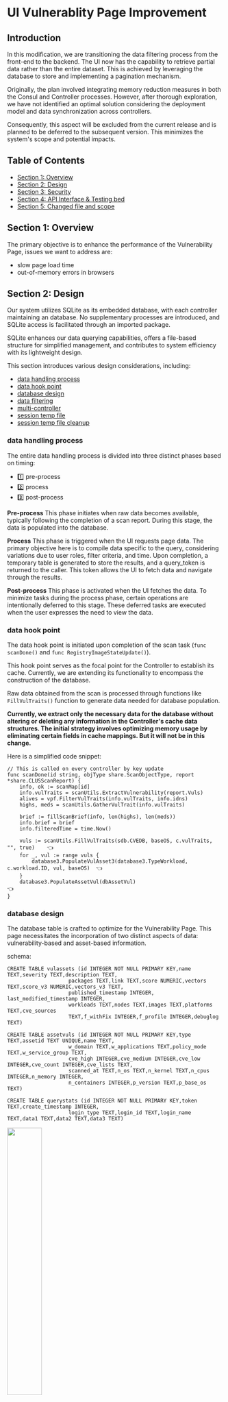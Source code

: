 # UI Vulnerablity Page Improvement

## Introduction
In this modification, we are transitioning the data filtering process from the front-end to the backend. The UI now has the capability to retrieve partial data rather than the entire dataset. This is achieved by leveraging the database to store and implementing a pagination mechanism.

Originally, the plan involved integrating memory reduction measures in both the Consul and Controller processes. However, after thorough exploration, we have not identified an optimal solution considering the deployment model and data synchronization across controllers.

Consequently, this aspect will be excluded from the current release and is planned to be deferred to the subsequent version. This minimizes the system's scope and potential impacts.

## Table of Contents

- [Section 1: Overview](#section-1-overview)
- [Section 2: Design](#section-2-design)
- [Section 3: Security](#section-3-security)
- [Section 4: API Interface & Testing bed](#section-4-api-interface--testing-bed)
- [Section 5: Changed file and scope](#section-5-changed-file-and-scope)

## Section 1: Overview

The primary objective is to enhance the performance of the Vulnerability Page, issues we want to address are:
- slow page load time 
- out-of-memory errors in browsers

## Section 2: Design

Our system utilizes SQLite as its embedded database, with each controller maintaining an database. No supplementary processes are introduced, and SQLite access is facilitated through an imported package. 

SQLite enhances our data querying capabilities, offers a file-based structure for simplified management, and contributes to system efficiency with its lightweight design.

This section introduces various design considerations, including:
- [data handling process](#data-handling-process)
- [data hook point](#data-hook-point)
- [database design](#database-design)
- [data filtering](#data-filtering)
- [multi-controller](#multi-controller)
- [session temp file](#session-temp-file)
- [session temp file cleanup](#session-temp-file-cleanup)

### data handling process

The entire data handling process is divided into three distinct phases based on timing: 
- 1️⃣ pre-process
- 2️⃣ process
- 3️⃣ post-process

<b>Pre-process</b> This phase initiates when raw data becomes available, typically following the completion of a scan report. During this stage, the data is populated into the database.

<b>Process</b> This phase is triggered when the UI requests page data. The primary objective here is to compile data specific to the query, considering variations due to user roles, filter criteria, and time. Upon completion, a temporary table is generated to store the results, and a query_token is returned to the caller. This token allows the UI to fetch data and navigate through the results.

<b>Post-process</b> This phase is activated when the UI fetches the data. To minimize tasks during the process phase, certain operations are intentionally deferred to this stage. These deferred tasks are executed when the user expresses the need to view the data.

### data hook point

The data hook point is initiated upon completion of the scan task (`func scanDone()` and `func RegistryImageStateUpdate()`). 

This hook point serves as the focal point for the Controller to establish its cache. Currently, we are extending its functionality to encompass the construction of the database.

Raw data obtained from the scan is processed through functions like `FillVulTraits()` function to generate data needed for database population. 

<b>Currently, we extract only the necessary data for the database without altering or deleting any information in the Controller's cache data structures. The initial strategy involves optimizing memory usage by eliminating certain fields in cache mappings. But it will not be in this change.</b>

Here is a simplified code snippet:
```
// This is called on every controller by key update
func scanDone(id string, objType share.ScanObjectType, report *share.CLUSScanReport) {
    info, ok := scanMap[id]
    info.vulTraits = scanUtils.ExtractVulnerability(report.Vuls)
    alives = vpf.FilterVulTraits(info.vulTraits, info.idns)
    highs, meds = scanUtils.GatherVulTrait(info.vulTraits)

    brief := fillScanBrief(info, len(highs), len(meds))
    info.brief = brief
    info.filteredTime = time.Now()

    vuls := scanUtils.FillVulTraits(sdb.CVEDB, baseOS, c.vulTraits, "", true)    👈
    for _, vul := range vuls {
        database3.PopulateVulAsset3(database3.TypeWorkload, c.workload.ID, vul, baseOS)  👈
    }
    database3.PopulateAssetVul(dbAssetVul)                                       👈
}
```

### database design

The database table is crafted to optimize for the Vulnerability Page. This page necessitates the incorporation of two distinct aspects of data: vulnerability-based and asset-based information.

schema:
```
CREATE TABLE vulassets (id INTEGER NOT NULL PRIMARY KEY,name TEXT,severity TEXT,description TEXT,
                    packages TEXT,link TEXT,score NUMERIC,vectors TEXT,score_v3 NUMERIC,vectors_v3 TEXT,
                    published_timestamp INTEGER, last_modified_timestamp INTEGER,
                    workloads TEXT,nodes TEXT,images TEXT,platforms TEXT,cve_sources 
                    TEXT,f_withFix INTEGER,f_profile INTEGER,debuglog TEXT)

CREATE TABLE assetvuls (id INTEGER NOT NULL PRIMARY KEY,type TEXT,assetid TEXT UNIQUE,name TEXT,
                    w_domain TEXT,w_applications TEXT,policy_mode TEXT,w_service_group TEXT,
                    cve_high INTEGER,cve_medium INTEGER,cve_low INTEGER,cve_count INTEGER,cve_lists TEXT,
                    scanned_at TEXT,n_os TEXT,n_kernel TEXT,n_cpus INTEGER,n_memory INTEGER,
                    n_containers INTEGER,p_version TEXT,p_base_os TEXT)

CREATE TABLE querystats (id INTEGER NOT NULL PRIMARY KEY,token TEXT,create_timestamp INTEGER,
                    login_type TEXT,login_id TEXT,login_name TEXT,data1 TEXT,data2 TEXT,data3 TEXT)

```

<p align="left">
<img src="./materials/db-tables.png" width="40%">
</p>


### data filtering 

Within the backend, it replicate all query logic initially embedded in the front-end. This process entails translating queries received from the UI into the relevant SQL queries. 

In the current version, I prioritizes adopting direct SQL execution if the query can be seamlessly accomplished in SQL. However, if this is not feasible due to complexity or table design constraints, the system implements the necessary filtering logic in the Golang code.

The schema design encompasses considerations such as normalization levels, data modification patterns, and maintainability. In this version, I have opted for a relatively straightforward model, acknowledging the complexity of certain data and logic aspects, such as namespace checking in user roles, which is challenging to map directly. I find it more preferable to retain such logic within the Golang code and maintain it in a centralized location.

Given the context, I didn't use ORM tool to facilitate the interaction between a database and the application code by abstracting the database interactions. 

<p align="left">
<img src="./materials/ui-query.png" width="85%">
</p>

I use a package `goqu` to construct SQL statement. Refer to [goqu](https://github.com/doug-martin/goqu) for details. 

The following code snippets demonstrate the construction of SQL statements by incorporating user-provided filters.

<b>statement we need</b>
```
SELECT "assetid", "name", "w_domain", "w_applications", "policy_mode", "w_service_group", "cve_high", 
    "cve_medium", "cve_low", "cve_lists", "scanned_at" FROM "assetvuls"
    WHERE (("type" = 'workload') AND ("assetid" IN ('7a70...','286b9...'))
    AND (("w_domain" LIKE '%kube-system%') OR ("w_domain" LIKE '%default%')))
```

code snippets to generate the statement:
```
func getWorkloadAssetView(allowed map[string]utils.Set, vulMap map[string]*DbVulAsset, queryFilter *VulQueryFilter) {
	records := make([]*api.RESTWorkloadAssetView, 0)

	columns := []interface{}{"assetid", "name", "w_domain", "w_applications", "policy_mode", "w_service_group",
							"cve_high", "cve_medium", "cve_low", "cve_lists", "scanned_at"}

	dialect := goqu.Dialect("sqlite3")

	allowedWorkloads := allowed["workloads"].ToStringSlice()
	statement, args, _ := dialect.From("assetvuls").Select(columns...)
                                 .Where(buildWhereClauseForWorkload(allowedWorkloads, queryFilter.Filters))
                                .Prepared(true).ToSQL()

	rows, err := dbHandle.Query(statement, args...)


func buildWhereClauseForWorkload(allowedID []string, queryFilter *api.VulQueryFilterViewModel) exp.ExpressionList {
    part1_assetType := goqu.Ex{
        "type": "workload",
    }

    if queryFilter.MatchType4Ns == "equals" {
        part3_domain_equals = goqu.Ex{
            "w_domain": queryFilter.SelectedDomains,
        }
    } else if queryFilter.MatchType4Ns == "contains" {

        for _, d := range queryFilter.SelectedDomains {
            domain_contains = append(domain_contains, goqu.C("w_domain").Like(fmt.Sprintf("%%%s%%", d)))
        }
    }
    ...
    return goqu.And(part1_assetType, part2_allowed,
		part3_domain_equals, goqu.Or(domain_contains...),
		part_service_equal, goqu.Or(part_service_contains...),
		part_container_equal, goqu.Or(part_container_contains...))

```

### multi-controller

Given that each controller operates independently and the database (it's embedded to the Controller process) is not shared, an essential mechanism is required to enable other controllers to construct the same session temporary table. 

To achieve this, a request containing user roles, advanced filters, and query_token is written to Consul. This action serves as a signal to inform other controllers. Subsequently, these controllers can utilize the provided query_token to serve requests at a later stage.

<b>Consul</b>
```
object/config/querysession/mm_fc0570a6e925
object/config/querysession/mm_fd3d6d6a87e9
```

<b>sample data</b>
```
{
    "QueryToken": "fe40e88abbf5",
    "UserAccess": {
        "Op": "write",
        "Roles": {
            "": "admin"
        },
        "WRoles": {},
        "ApiCategoryID": 5,
        "RequiredPermissions": 524360,
        "BoostPermissions": 0
    },
    "Filters": {
        "packageType": "all",
        "severityType": "all",
        "scoreType": "v3",
        ...
    }
}
```

### session temp file 

To optimize performance during the process phase, the system employs a strategic approach. The session temporary table is initially written to a memory-based database to promptly fulfill first few initial requests. 

Concurrently, in the background, a file-based database is created. Once the file-based table has been successfully created, the memory-based table is deleted. This dual-step process effectively balances the imperative for rapid response times.

The temporary files are stored in the /tmp folder, and the system will automatically clean up these files upon the deletion of the session.

```
/tmp # ls -l
total 85424
-rw-r--r--    1 root     root         12288 Dec 19 04:39 cvedb.db
drwxr-xr-x    4 root     root          4096 Dec 18 20:28 neuvector
-rw-r--r--    1 root     root      10735616 Dec 19 05:49 vulasset.db
-rw-r--r--    1 root     root            15 Dec 19 05:45 ready
-rw-r--r--    1 root     root      10952704 Dec 19 05:07 tmp_session_11ca60087b27   👈
-rw-r--r--    1 root     root      10960896 Dec 19 05:40 tmp_session_25b56e99571a
-rw-r--r--    1 root     root      10952704 Dec 19 05:03 tmp_session_2bcf783a6430
-rw-r--r--    1 root     root      10952704 Dec 19 05:06 tmp_session_98dc06906d30
-rw-r--r--    1 root     root      10960896 Dec 19 05:40 tmp_session_a4623fbb0844
```

### session temp file cleanup

Given the dynamic nature of query results, the system employs session temporary tables for storage. Typically, a new session is unnecessary when users perform subsequent queries, such as changing filter criteria. 

To streamline resource usage, a maximum of 10 queries per user and 2 for apikey is kept. This limitation ensures that older sessions, which are no longer needed, are systematically cleaned up. 

In the event of reaching the query limit, the earliest query will be automatically removed, and the associated token unavailable.
When an expired token is utilized, the backend will respond with a specific error code.
```
const RESTErrInvalidQueryToken int = 53

Invalid or expired query token
```


## Section 3: Security

### SQL Injection prevention

The code uses parameterized queries, also known as prepared statements, as a best practice for writing SQL queries. 

This approach treats user input and other variables as parameters rather than integral parts of the SQL statement. By doing so, the system mitigates the risk of SQL injection attacks and ensures a more secure interaction with the database.

Here is some code snippet:

```
func GetAssetVulByAssetID(assetID string) (*DbAssetVul, error) {
	dialect := goqu.Dialect("sqlite3")
	statement, args, _ := dialect.From(Table_assetvuls)
                                 .Select("id")
                                 .Where(goqu.C("assetid").Eq(assetID))
                                 .Prepared(true)    👈
                                 .ToSQL()

	rows, err := dbHandle.Query(statement, args...) 👈
	if err != nil {
		return nil, err
	}
	defer rows.Close()

```

### File location

The database file is regenerated each time the Controller process starts under the `/tmp` folder. This recreation occurs without any modifications to the Kubernetes manifest. 

```
/ # cd /tmp/
/tmp # ls -l
total 61764
drwxr-xr-x    4 root     root          4096 Dec 10 00:55 neuvector
-rw-r--r--    1 root     root      63221760 Dec 18 00:09 vulasset.db    👈
-rw-r--r--    1 root     root            15 Dec 17 21:14 ready
/tmp #
```

## Section 4: API Interface & Testing bed 

Please see [API.md](./API.md)

## Section 5: Changed file and scope

PR - https://github.com/neuvector/neuvector/pull/1142